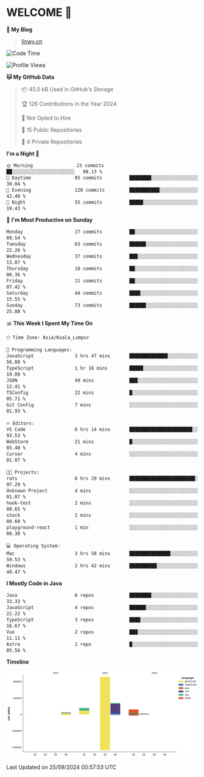 # WELCOME 👋

**🐶 My Blog**
> [linwy.cn](linwy.cn)

<!--START_SECTION:waka-->
![Code Time](http://img.shields.io/badge/Code%20Time-1%2C027%20hrs%2048%20mins-blue)

![Profile Views](http://img.shields.io/badge/Profile%20Views-23-blue)

**🐱 My GitHub Data** 

> 📦 45.0 kB Used in GitHub's Storage 
 > 
> 🏆 126 Contributions in the Year 2024
 > 
> 🚫 Not Opted to Hire
 > 
> 📜 15 Public Repositories 
 > 
> 🔑 4 Private Repositories 
 > 
**I'm a Night 🦉** 

```text
🌞 Morning                23 commits          ██░░░░░░░░░░░░░░░░░░░░░░░   08.13 % 
🌆 Daytime                85 commits          ████████░░░░░░░░░░░░░░░░░   30.04 % 
🌃 Evening                120 commits         ███████████░░░░░░░░░░░░░░   42.40 % 
🌙 Night                  55 commits          █████░░░░░░░░░░░░░░░░░░░░   19.43 % 
```
📅 **I'm Most Productive on Sunday** 

```text
Monday                   27 commits          ██░░░░░░░░░░░░░░░░░░░░░░░   09.54 % 
Tuesday                  63 commits          ██████░░░░░░░░░░░░░░░░░░░   22.26 % 
Wednesday                37 commits          ███░░░░░░░░░░░░░░░░░░░░░░   13.07 % 
Thursday                 18 commits          ██░░░░░░░░░░░░░░░░░░░░░░░   06.36 % 
Friday                   21 commits          ██░░░░░░░░░░░░░░░░░░░░░░░   07.42 % 
Saturday                 44 commits          ████░░░░░░░░░░░░░░░░░░░░░   15.55 % 
Sunday                   73 commits          ██████░░░░░░░░░░░░░░░░░░░   25.80 % 
```


📊 **This Week I Spent My Time On** 

```text
🕑︎ Time Zone: Asia/Kuala_Lumpur

💬 Programming Languages: 
JavaScript               3 hrs 47 mins       ██████████████░░░░░░░░░░░   56.88 % 
TypeScript               1 hr 16 mins        █████░░░░░░░░░░░░░░░░░░░░   19.09 % 
JSON                     49 mins             ███░░░░░░░░░░░░░░░░░░░░░░   12.41 % 
TSConfig                 22 mins             █░░░░░░░░░░░░░░░░░░░░░░░░   05.71 % 
Git Config               7 mins              ░░░░░░░░░░░░░░░░░░░░░░░░░   01.93 % 

🔥 Editors: 
VS Code                  6 hrs 14 mins       ███████████████████████░░   93.53 % 
WebStorm                 21 mins             █░░░░░░░░░░░░░░░░░░░░░░░░   05.40 % 
Cursor                   4 mins              ░░░░░░░░░░░░░░░░░░░░░░░░░   01.07 % 

🐱‍💻 Projects: 
rats                     6 hrs 29 mins       ████████████████████████░   97.29 % 
Unknown Project          4 mins              ░░░░░░░░░░░░░░░░░░░░░░░░░   01.07 % 
hook-test                2 mins              ░░░░░░░░░░░░░░░░░░░░░░░░░   00.65 % 
stock                    2 mins              ░░░░░░░░░░░░░░░░░░░░░░░░░   00.60 % 
playground-react         1 min               ░░░░░░░░░░░░░░░░░░░░░░░░░   00.38 % 

💻 Operating System: 
Mac                      3 hrs 58 mins       ███████████████░░░░░░░░░░   59.53 % 
Windows                  2 hrs 42 mins       ██████████░░░░░░░░░░░░░░░   40.47 % 
```

**I Mostly Code in Java** 

```text
Java                     6 repos             ████████░░░░░░░░░░░░░░░░░   33.33 % 
JavaScript               4 repos             ██████░░░░░░░░░░░░░░░░░░░   22.22 % 
TypeScript               3 repos             ████░░░░░░░░░░░░░░░░░░░░░   16.67 % 
Vue                      2 repos             ███░░░░░░░░░░░░░░░░░░░░░░   11.11 % 
Astro                    1 repo              █░░░░░░░░░░░░░░░░░░░░░░░░   05.56 % 
```



**Timeline**

![Lines of Code chart](https://raw.githubusercontent.com/rieraa/rieraa/main/assets/bar_graph.png)


 Last Updated on 25/09/2024 00:57:53 UTC
<!--END_SECTION:waka-->
